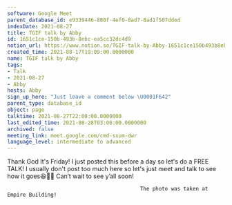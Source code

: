 ```yaml
---
software: Google Meet
parent_database_id: e9339446-880f-4ef0-8ad7-8ad1f507dded
indexDate: 2021-08-27
title: TGIF talk by Abby
id: 1651c1ce-150b-493b-8ebc-ea5cc32dc4d9
notion_url: https://www.notion.so/TGIF-talk-by-Abby-1651c1ce150b493b8ebcea5cc32dc4d9
created_time: 2021-08-17T19:09:00.0000000
name: TGIF talk by Abby
tags:
- Talk
- 2021-08-27
- Abby
hosts: Abby
sign_up_here: "Just leave a comment below \U0001F642"
parent_type: database_id
object: page
talktime: 2021-08-27T22:00:00.0000000
last_edited_time: 2021-08-28T03:08:00.0000000
archived: false
meeting_link: meet.google.com/cmd-sxum-dwr
language_level: intermediate to advanced
---
```




Thank God It's Friday! I just posted this before a day so let's do a FREE TALK!
I usually don't post too much here so let's just meet and talk to see how it goes😆👍🏻
Can’t wait to see y’all soon!



                                               The photo was taken at Empire Building!











